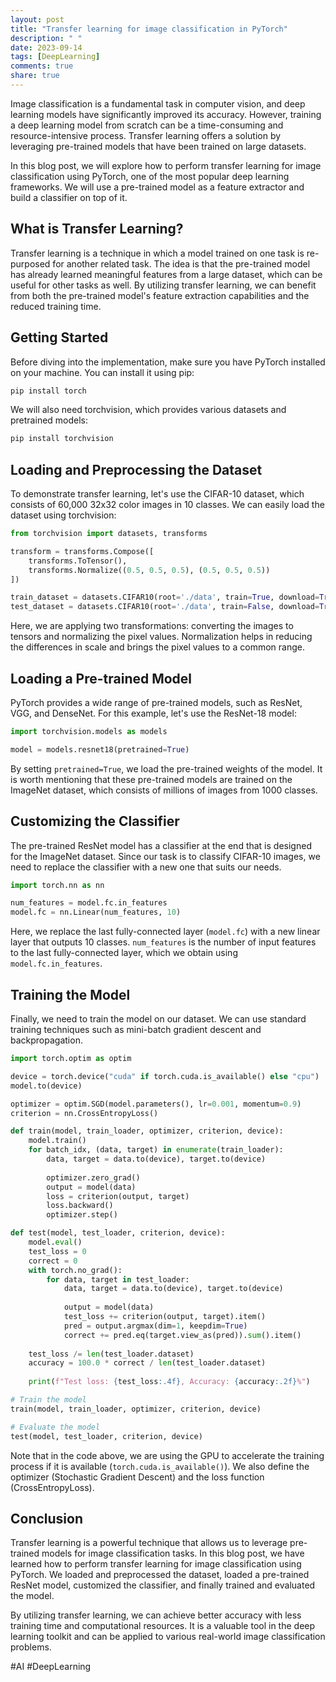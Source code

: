 ```yaml
---
layout: post
title: "Transfer learning for image classification in PyTorch"
description: " "
date: 2023-09-14
tags: [DeepLearning]
comments: true
share: true
---
```


Image classification is a fundamental task in computer vision, and deep learning models have significantly improved its accuracy. However, training a deep learning model from scratch can be a time-consuming and resource-intensive process. Transfer learning offers a solution by leveraging pre-trained models that have been trained on large datasets.

In this blog post, we will explore how to perform transfer learning for image classification using PyTorch, one of the most popular deep learning frameworks. We will use a pre-trained model as a feature extractor and build a classifier on top of it.

## What is Transfer Learning?

Transfer learning is a technique in which a model trained on one task is re-purposed for another related task. The idea is that the pre-trained model has already learned meaningful features from a large dataset, which can be useful for other tasks as well. By utilizing transfer learning, we can benefit from both the pre-trained model's feature extraction capabilities and the reduced training time.

## Getting Started

Before diving into the implementation, make sure you have PyTorch installed on your machine. You can install it using pip:

```python
pip install torch
```

We will also need torchvision, which provides various datasets and pretrained models:

```python
pip install torchvision
```

## Loading and Preprocessing the Dataset

To demonstrate transfer learning, let's use the CIFAR-10 dataset, which consists of 60,000 32x32 color images in 10 classes. We can easily load the dataset using torchvision:

```python
from torchvision import datasets, transforms

transform = transforms.Compose([
    transforms.ToTensor(),
    transforms.Normalize((0.5, 0.5, 0.5), (0.5, 0.5, 0.5))
])

train_dataset = datasets.CIFAR10(root='./data', train=True, download=True, transform=transform)
test_dataset = datasets.CIFAR10(root='./data', train=False, download=True, transform=transform)
```

Here, we are applying two transformations: converting the images to tensors and normalizing the pixel values. Normalization helps in reducing the differences in scale and brings the pixel values to a common range.

## Loading a Pre-trained Model

PyTorch provides a wide range of pre-trained models, such as ResNet, VGG, and DenseNet. For this example, let's use the ResNet-18 model:

```python
import torchvision.models as models

model = models.resnet18(pretrained=True)
```

By setting `pretrained=True`, we load the pre-trained weights of the model. It is worth mentioning that these pre-trained models are trained on the ImageNet dataset, which consists of millions of images from 1000 classes.

## Customizing the Classifier

The pre-trained ResNet model has a classifier at the end that is designed for the ImageNet dataset. Since our task is to classify CIFAR-10 images, we need to replace the classifier with a new one that suits our needs.

```python
import torch.nn as nn

num_features = model.fc.in_features
model.fc = nn.Linear(num_features, 10)
```

Here, we replace the last fully-connected layer (`model.fc`) with a new linear layer that outputs 10 classes. `num_features` is the number of input features to the last fully-connected layer, which we obtain using `model.fc.in_features`.

## Training the Model

Finally, we need to train the model on our dataset. We can use standard training techniques such as mini-batch gradient descent and backpropagation.

```python
import torch.optim as optim

device = torch.device("cuda" if torch.cuda.is_available() else "cpu")
model.to(device)

optimizer = optim.SGD(model.parameters(), lr=0.001, momentum=0.9)
criterion = nn.CrossEntropyLoss()

def train(model, train_loader, optimizer, criterion, device):
    model.train()
    for batch_idx, (data, target) in enumerate(train_loader):
        data, target = data.to(device), target.to(device)
        
        optimizer.zero_grad()
        output = model(data)
        loss = criterion(output, target)
        loss.backward()
        optimizer.step()

def test(model, test_loader, criterion, device):
    model.eval()
    test_loss = 0
    correct = 0
    with torch.no_grad():
        for data, target in test_loader:
            data, target = data.to(device), target.to(device)
            
            output = model(data)
            test_loss += criterion(output, target).item()
            pred = output.argmax(dim=1, keepdim=True)
            correct += pred.eq(target.view_as(pred)).sum().item()
    
    test_loss /= len(test_loader.dataset)
    accuracy = 100.0 * correct / len(test_loader.dataset)
    
    print(f"Test loss: {test_loss:.4f}, Accuracy: {accuracy:.2f}%")

# Train the model
train(model, train_loader, optimizer, criterion, device)

# Evaluate the model
test(model, test_loader, criterion, device)
```

Note that in the code above, we are using the GPU to accelerate the training process if it is available (`torch.cuda.is_available()`). We also define the optimizer (Stochastic Gradient Descent) and the loss function (CrossEntropyLoss).

## Conclusion

Transfer learning is a powerful technique that allows us to leverage pre-trained models for image classification tasks. In this blog post, we have learned how to perform transfer learning for image classification using PyTorch. We loaded and preprocessed the dataset, loaded a pre-trained ResNet model, customized the classifier, and finally trained and evaluated the model.

By utilizing transfer learning, we can achieve better accuracy with less training time and computational resources. It is a valuable tool in the deep learning toolkit and can be applied to various real-world image classification problems.

#AI #DeepLearning